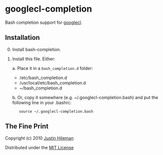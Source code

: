 googlecl-completion
===================

Bash completion support for [googlecl](http://code.google.com/p/googlecl).



Installation
------------

 0. Install bash-completion.

 1. Install this file. Either:

    a. Place it in a `bash_completion.d` folder:

       * /etc/bash_completion.d
       * /usr/local/etc/bash_completion.d
       * ~/bash_completion.d

    b. Or, copy it somewhere (e.g. ~/.googlecl-completion.bash) and put the following line in
       your .bashrc:

           source ~/.googlecl-completion.bash



The Fine Print
--------------

Copyright (c) 2010 [Justin Hileman](http://justinhileman.com)

Distributed under the [MIT License](http://creativecommons.org/licenses/MIT/)
